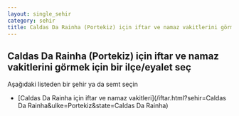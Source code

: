 ```yaml
---
layout: single_sehir
category: sehir
title: Caldas Da Rainha (Portekiz) için iftar ve namaz vakitlerini görmek için bir ilçe/eyalet seç
---
```



## Caldas Da Rainha (Portekiz) için iftar ve namaz vakitlerini görmek için bir ilçe/eyalet seç

Aşağıdaki listeden bir şehir ya da semt seçin


* [Caldas Da Rainha için iftar ve namaz vakitleri](/iftar.html?sehir=Caldas Da Rainha&ulke=Portekiz&state=Caldas Da Rainha)
